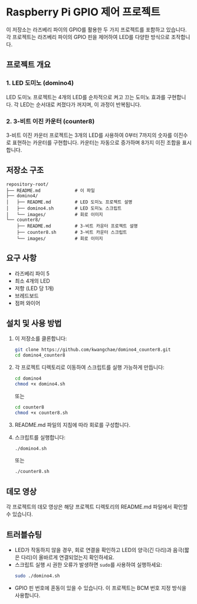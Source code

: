 # Raspberry Pi GPIO 제어 프로젝트

이 저장소는 라즈베리 파이의 GPIO를 활용한 두 가지 프로젝트를 포함하고 있습니다. 각 프로젝트는 라즈베리 파이의 GPIO 핀을 제어하여 LED를 다양한 방식으로 조작합니다.

## 프로젝트 개요

### 1. LED 도미노 (domino4)
LED 도미노 프로젝트는 4개의 LED를 순차적으로 켜고 끄는 도미노 효과를 구현합니다. 각 LED는 순서대로 켜졌다가 꺼지며, 이 과정이 반복됩니다.

### 2. 3-비트 이진 카운터 (counter8)
3-비트 이진 카운터 프로젝트는 3개의 LED를 사용하여 0부터 7까지의 숫자를 이진수로 표현하는 카운터를 구현합니다. 카운터는 자동으로 증가하며 8가지 이진 조합을 표시합니다.

## 저장소 구조

```
repository-root/
├── README.md             # 이 파일
├── domino4/
│   ├── README.md         # LED 도미노 프로젝트 설명
│   ├── domino4.sh        # LED 도미노 스크립트
│   └── images/           # 회로 이미지
└── counter8/
    ├── README.md         # 3-비트 카운터 프로젝트 설명
    ├── counter8.sh       # 3-비트 카운터 스크립트
    └── images/           # 회로 이미지
```

## 요구 사항

- 라즈베리 파이 5
- 최소 4개의 LED
- 저항 (LED 당 1개)
- 브레드보드
- 점퍼 와이어

## 설치 및 사용 방법

1. 이 저장소를 클론합니다:
   ```bash
   git clone https://github.com/kwangchae/domino4_counter8.git
   cd domino4_counter8
   ```

2. 각 프로젝트 디렉토리로 이동하여 스크립트를 실행 가능하게 만듭니다:
   ```bash
   cd domino4
   chmod +x domino4.sh
   ```
   또는
   ```bash
   cd counter8
   chmod +x counter8.sh
   ```

3. README.md 파일의 지침에 따라 회로를 구성합니다.

4. 스크립트를 실행합니다:
   ```bash
   ./domino4.sh
   ```
   또는
   ```bash
   ./counter8.sh
   ```

## 데모 영상

각 프로젝트의 데모 영상은 해당 프로젝트 디렉토리의 README.md 파일에서 확인할 수 있습니다.

## 트러블슈팅

- LED가 작동하지 않을 경우, 회로 연결을 확인하고 LED의 양극(긴 다리)과 음극(짧은 다리)이 올바르게 연결되었는지 확인하세요.
- 스크립트 실행 시 권한 오류가 발생하면 `sudo`를 사용하여 실행하세요:
  ```bash
  sudo ./domino4.sh
  ```
- GPIO 핀 번호에 혼동이 있을 수 있습니다. 이 프로젝트는 BCM 번호 지정 방식을 사용합니다.
